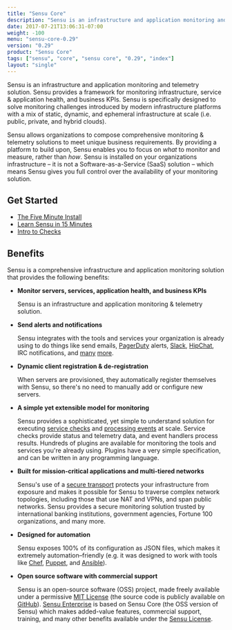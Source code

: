 ```yaml
---
title: "Sensu Core"
description: "Sensu is an infrastructure and application monitoring and telemetry solution that provides a framework for monitoring infrastructure, service & application health, and business KPIs."
date: 2017-07-21T13:06:31-07:00
weight: -100
menu: "sensu-core-0.29"
version: "0.29"
product: "Sensu Core"
tags: ["sensu", "core", "sensu core", "0.29", "index"]
layout: "single"
---
```


Sensu is an infrastructure and application monitoring and telemetry solution.
Sensu provides a framework for monitoring infrastructure, service & application
health, and business KPIs. Sensu is specifically designed to solve monitoring
challenges introduced by modern infrastructure platforms with a mix of static,
dynamic, and ephemeral infrastructure at scale (i.e. public, private, and hybrid
clouds).

Sensu allows organizations to compose comprehensive monitoring & telemetry
solutions to meet unique business requirements. By providing a platform to build
upon, Sensu enables you to focus on _what_ to monitor and measure, rather than
_how_. Sensu is installed on your organizations infrastructure &ndash; it is not
a Software-as-a-Service (SaaS) solution &ndash; which means Sensu gives you full
control over the availability of your monitoring solution.

## Get Started

- [The Five Minute Install](quick-start/five-minute-install/)
- [Learn Sensu in 15 Minutes](quick-start/learn-sensu-basics/)
- [Intro to Checks](guides/intro-to-checks)

## Benefits

Sensu is a comprehensive infrastructure and application monitoring solution that
provides the following benefits:

- **Monitor servers, services, application health, and business KPIs**

  Sensu is an infrastructure and application monitoring & telemetry solution.

- **Send alerts and notifications**

  Sensu integrates with the tools and services your organization is already
  using to do things like send emails, [PagerDuty][1] alerts, [Slack][2],
  [HipChat][3], IRC notifications, and [many][4] [more][5].

- **Dynamic client registration & de-registration**

  When servers are provisioned, they automatically register themselves with
  Sensu, so there's no need to manually add or configure new servers.

- **A simple yet extensible model for monitoring**

  Sensu provides a sophisticated, yet simple to understand solution for
  executing [service checks][6] and [processing events][7] at scale. Service
  checks provide status and telemetry data, and event handlers process results.
  Hundreds of plugins are available for monitoring the tools and services you're
  already using. Plugins have a very simple specification, and can be written in
  any programming language.

- **Built for mission-critical applications and multi-tiered networks**

  Sensu's use of a [secure transport][8] protects your infrastructure from
  exposure and makes it possible for Sensu to traverse complex network
  topologies, including those that use NAT and VPNs, and span public networks.
  Sensu provides a secure monitoring solution trusted by international banking
  institutions, government agencies, Fortune 100 organizations, and many more.

- **Designed for automation**

  Sensu exposes 100% of its configuration as JSON files, which makes it
  extremely automation&ndash;friendly (e.g. it was designed to work with tools
  like [Chef][9], [Puppet][10], and [Ansible][11]).

- **Open source software with commercial support**

  Sensu is an open-source software (OSS) project, made freely available under a
  permissive [MIT License][12] (the source code is publicly available
  on [GitHub][13]). [Sensu Enterprise][14] is based on
  Sensu Core (the OSS version of Sensu) which makes added-value features,
  commercial support, training, and many other benefits available under the
  [Sensu License][15].

  [1]:  https://www.pagerduty.com
  [2]:  https://slack.com
  [3]:  http://www.hipchat.com
  [4]:  /plugins/latest/reference/
  [5]:  /sensu-enterprise/latest/built-in-handlers
  [6]:  /sensu-core/latest/overview/what-is-sensu/#service-checks
  [7]:  /sensu-core/latest/overview/what-is-sensu/#event-processing
  [8]:  /sensu-core/latest/overview/architecture/#secure-transport
  [9]:  http://www.chef.io
  [10]: https://puppetlabs.com
  [11]: http://www.ansible.com
  [12]: https://github.com/sensu/sensu/blob/master/MIT-LICENSE.txt
  [13]: http://github.com/sensu
  [14]: https://sensuapp.org/enterprise
  [15]: https://sensuapp.org/sensu-license

